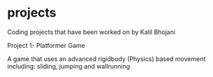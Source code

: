 # projects
Coding projects that have been worked on by Kalil Bhojani 

Project 1- Platformer Game 

A game that uses an advanced rigidbody (Physics) based movement including: sliding, jumping and wallrunning 